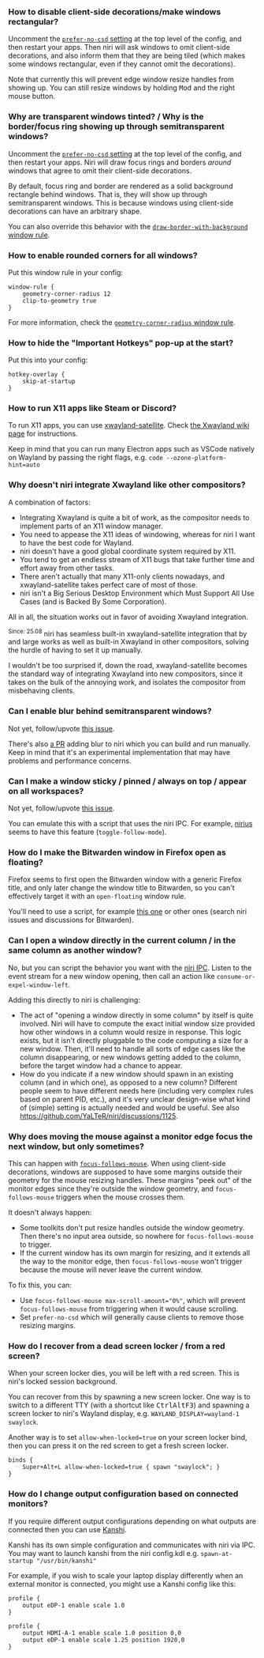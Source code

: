 ### How to disable client-side decorations/make windows rectangular?

Uncomment the [`prefer-no-csd` setting](./Configuration:-Miscellaneous.md#prefer-no-csd) at the top level of the config, and then restart your apps.
Then niri will ask windows to omit client-side decorations, and also inform them that they are being tiled (which makes some windows rectangular, even if they cannot omit the decorations).

Note that currently this will prevent edge window resize handles from showing up.
You can still resize windows by holding <kbd>Mod</kbd> and the right mouse button.

### Why are transparent windows tinted? / Why is the border/focus ring showing up through semitransparent windows?

Uncomment the [`prefer-no-csd` setting](./Configuration:-Miscellaneous.md#prefer-no-csd) at the top level of the config, and then restart your apps.
Niri will draw focus rings and borders *around* windows that agree to omit their client-side decorations.

By default, focus ring and border are rendered as a solid background rectangle behind windows.
That is, they will show up through semitransparent windows.
This is because windows using client-side decorations can have an arbitrary shape.

You can also override this behavior with the [`draw-border-with-background` window rule](./Configuration:-Window-Rules.md#draw-border-with-background).

### How to enable rounded corners for all windows?

Put this window rule in your config:

```kdl
window-rule {
    geometry-corner-radius 12
    clip-to-geometry true
}
```

For more information, check the [`geometry-corner-radius` window rule](./Configuration:-Window-Rules.md#geometry-corner-radius).

### How to hide the "Important Hotkeys" pop-up at the start?

Put this into your config:

```kdl
hotkey-overlay {
    skip-at-startup
}
```

### How to run X11 apps like Steam or Discord?

To run X11 apps, you can use [xwayland-satellite](https://github.com/Supreeeme/xwayland-satellite).
Check [the Xwayland wiki page](./Xwayland.md) for instructions.

Keep in mind that you can run many Electron apps such as VSCode natively on Wayland by passing the right flags, e.g. `code --ozone-platform-hint=auto`

### Why doesn't niri integrate Xwayland like other compositors?

A combination of factors:

- Integrating Xwayland is quite a bit of work, as the compositor needs to implement parts of an X11 window manager.
- You need to appease the X11 ideas of windowing, whereas for niri I want to have the best code for Wayland.
- niri doesn't have a good global coordinate system required by X11.
- You tend to get an endless stream of X11 bugs that take further time and effort away from other tasks.
- There aren't actually that many X11-only clients nowadays, and xwayland-satellite takes perfect care of most of those.
- niri isn't a Big Serious Desktop Environment which Must Support All Use Cases (and is Backed By Some Corporation).

All in all, the situation works out in favor of avoiding Xwayland integration.

<sup>Since: 25.08</sup> niri has seamless built-in xwayland-satellite integration that by and large works as well as built-in Xwayland in other compositors, solving the hurdle of having to set it up manually.

I wouldn't be too surprised if, down the road, xwayland-satellite becomes the standard way of integrating Xwayland into new compositors, since it takes on the bulk of the annoying work, and isolates the compositor from misbehaving clients.

### Can I enable blur behind semitransparent windows?

Not yet, follow/upvote [this issue](https://github.com/YaLTeR/niri/issues/54).

There's also [a PR](https://github.com/YaLTeR/niri/pull/1634) adding blur to niri which you can build and run manually.
Keep in mind that it's an experimental implementation that may have problems and performance concerns.

### Can I make a window sticky / pinned / always on top / appear on all workspaces?

Not yet, follow/upvote [this issue](https://github.com/YaLTeR/niri/issues/932).

You can emulate this with a script that uses the niri IPC.
For example, [nirius](https://git.sr.ht/~tsdh/nirius) seems to have this feature (`toggle-follow-mode`).

### How do I make the Bitwarden window in Firefox open as floating?

Firefox seems to first open the Bitwarden window with a generic Firefox title, and only later change the window title to Bitwarden, so you can't effectively target it with an `open-floating` window rule.

You'll need to use a script, for example [this one](https://github.com/YaLTeR/niri/discussions/1599) or other ones (search niri issues and discussions for Bitwarden).

### Can I open a window directly in the current column / in the same column as another window?

No, but you can script the behavior you want with the [niri IPC](./IPC.md).
Listen to the event stream for a new window opening, then call an action like `consume-or-expel-window-left`.

Adding this directly to niri is challenging:

- The act of "opening a window directly in some column" by itself is quite involved. Niri will have to compute the exact initial window size provided how other windows in a column would resize in response. This logic exists, but it isn't directly pluggable to the code computing a size for a new window. Then, it'll need to handle all sorts of edge cases like the column disappearing, or new windows getting added to the column, before the target window had a chance to appear.
- How do you indicate if a new window should spawn in an existing column (and in which one), as opposed to a new column? Different people seem to have different needs here (including very complex rules based on parent PID, etc.), and it's very unclear design-wise what kind of (simple) setting is actually needed and would be useful. See also https://github.com/YaLTeR/niri/discussions/1125.

### Why does moving the mouse against a monitor edge focus the next window, but only sometimes?

This can happen with [`focus-follows-mouse`](./Configuration:-Input.md#focus-follows-mouse).
When using client-side decorations, windows are supposed to have some margins outside their geometry for the mouse resizing handles.
These margins "peek out" of the monitor edges since they're outside the window geometry, and `focus-follows-mouse` triggers when the mouse crosses them.

It doesn't always happen:

- Some toolkits don't put resize handles outside the window geometry. Then there's no input area outside, so nowhere for `focus-follows-mouse` to trigger.
- If the current window has its own margin for resizing, and it extends all the way to the monitor edge, then `focus-follows-mouse` won't trigger because the mouse will never leave the current window.

To fix this, you can:

- Use `focus-follows-mouse max-scroll-amount="0%"`, which will prevent `focus-follows-mouse` from triggering when it would cause scrolling.
- Set `prefer-no-csd` which will generally cause clients to remove those resizing margins.

### How do I recover from a dead screen locker / from a red screen?

When your screen locker dies, you will be left with a red screen.
This is niri's locked session background.

You can recover from this by spawning a new screen locker.
One way is to switch to a different TTY (with a shortcut like <kbd>Ctrl</kbd><kbd>Alt</kbd><kbd>F3</kbd>) and spawning a screen locker to niri's Wayland display, e.g. `WAYLAND_DISPLAY=wayland-1 swaylock`.

Another way is to set `allow-when-locked=true` on your screen locker bind, then you can press it on the red screen to get a fresh screen locker.
```kdl
binds {
    Super+Alt+L allow-when-locked=true { spawn "swaylock"; }
}
```

### How do I change output configuration based on connected monitors?

If you require different output configurations depending on what outputs are connected then you can use [Kanshi](https://gitlab.freedesktop.org/emersion/kanshi).

Kanshi has its own simple configuration and communicates with niri via IPC. You may want to launch kanshi from the niri config.kdl e.g. `spawn-at-startup "/usr/bin/kanshi"`

For example, if you wish to scale your laptop display differently when an external monitor is connected, you might use a Kanshi config like this:
```
profile {
	output eDP-1 enable scale 1.0
}

profile { 
	output HDMI-A-1 enable scale 1.0 position 0,0
	output eDP-1 enable scale 1.25 position 1920,0
}
```
